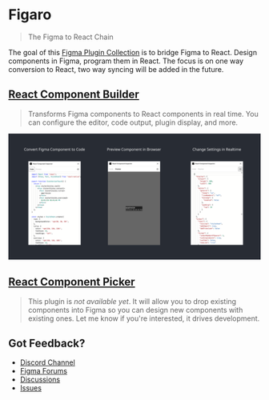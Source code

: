 # Figaro

> The Figma to React Chain

The goal of this [Figma Plugin Collection](https://figma.com/@kattax) is to bridge Figma to React. Design components in Figma, program them in React. The focus is on one way conversion to React, two way syncing will be added in the future.

## [React Component Builder](./builder)

> Transforms Figma components to React components in real time. You can configure the editor, code output, plugin display, and more.

[![Preview of plugin](./builder/banner.png)](https://www.figma.com/community/plugin/821138713091291738/React-Component-Inspector)

## [React Component Picker](./picker)

> This plugin is *not available yet*. It will allow you to drop existing components into Figma so you can design new components with existing ones. Let me know if you're interested, it drives development.

## Got Feedback?

- [Discord Channel](https://discord.com/invite/TzhDRyj)
- [Figma Forums](https://forum.figma.com/t/react-component-generator/14236)
- [Discussions](https://github.com/kat-tax/figma/discussions)
- [Issues](https://github.com/kat-tax/figma/issues)
